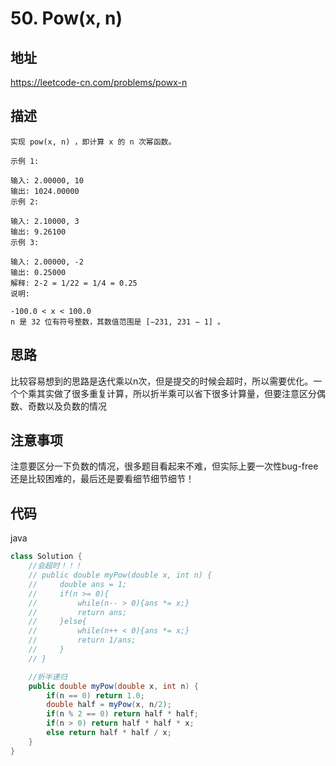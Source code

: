 # 50. Pow(x, n)

## 地址

https://leetcode-cn.com/problems/powx-n

## 描述

```
实现 pow(x, n) ，即计算 x 的 n 次幂函数。

示例 1:

输入: 2.00000, 10
输出: 1024.00000
示例 2:

输入: 2.10000, 3
输出: 9.26100
示例 3:

输入: 2.00000, -2
输出: 0.25000
解释: 2-2 = 1/22 = 1/4 = 0.25
说明:

-100.0 < x < 100.0
n 是 32 位有符号整数，其数值范围是 [−231, 231 − 1] 。
```

## 思路

比较容易想到的思路是迭代乘以n次，但是提交的时候会超时，所以需要优化。一个个乘其实做了很多重复计算，所以折半乘可以省下很多计算量，但要注意区分偶数、奇数以及负数的情况

## 注意事项

注意要区分一下负数的情况，很多题目看起来不难，但实际上要一次性bug-free还是比较困难的，最后还是要看细节细节细节！

## 代码

java

```java
class Solution {
    //会超时！！！
    // public double myPow(double x, int n) {
    //     double ans = 1;
    //     if(n >= 0){
    //         while(n-- > 0){ans *= x;}
    //         return ans;
    //     }else{
    //         while(n++ < 0){ans *= x;}
    //         return 1/ans;
    //     }
    // }

    //折半递归
    public double myPow(double x, int n) {
        if(n == 0) return 1.0;
        double half = myPow(x, n/2);
        if(n % 2 == 0) return half * half;
        if(n > 0) return half * half * x;
        else return half * half / x;
    }
}
```
